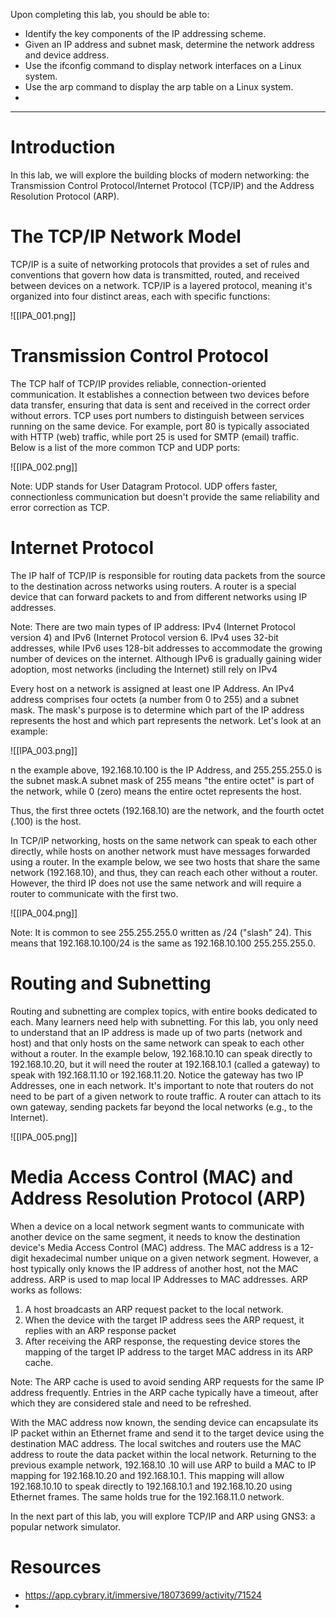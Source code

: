 Upon completing this lab, you should be able to:

- Identify the key components of the IP addressing scheme.
- Given an IP address and subnet mask, determine the network address and device address.
- Use the ifconfig command to display network interfaces on a Linux system.
- Use the arp command to display the arp table on a Linux system.
- 
---
# Introduction

In this lab, we will explore the building blocks of modern networking: the Transmission Control Protocol/Internet Protocol (TCP/IP) and the Address Resolution Protocol (ARP).

# The TCP/IP Network Model

TCP/IP is a suite of networking protocols that provides a set of rules and conventions that govern how data is transmitted, routed, and received between devices on a network. TCP/IP is a layered protocol, meaning it's organized into four distinct areas, each with specific functions:

![[IPA_001.png]]
# Transmission Control Protocol

The TCP half of TCP/IP provides reliable, connection-oriented communication. It establishes a connection between two devices before data transfer, ensuring that data is sent and received in the correct order without errors. TCP uses port numbers to distinguish between services running on the same device. For example, port 80 is typically associated with HTTP (web) traffic, while port 25 is used for SMTP (email) traffic. Below is a list of the more common TCP and UDP ports:

![[IPA_002.png]]

Note: UDP stands for User Datagram Protocol. UDP offers faster, connectionless communication but doesn't provide the same reliability and error correction as TCP.
# Internet Protocol

The IP half of TCP/IP is responsible for routing data packets from the source to the destination across networks using routers. A router is a special device that can forward packets to and from different networks using IP addresses.

Note: There are two main types of IP address: IPv4 (Internet Protocol version 4) and IPv6 (Internet Protocol version 6. IPv4 uses 32-bit addresses, while IPv6 uses 128-bit addresses to accommodate the growing number of devices on the internet. Although IPv6 is gradually gaining wider adoption, most networks (including the Internet) still rely on IPv4

Every host on a network is assigned at least one IP Address. An IPv4 address comprises four octets (a number from 0 to 255) and a subnet mask. The mask's purpose is to determine which part of the IP address represents the host and which part represents the network. Let's look at an example:

![[IPA_003.png]]

n the example above, 192.168.10.100 is the IP Address, and 255.255.255.0 is the subnet mask.A subnet mask of 255 means "the entire octet" is part of the network, while 0 (zero) means the entire octet represents the host.

Thus, the first three octets (192.168.10) are the network, and the fourth octet (.100) is the host.

In TCP/IP networking, hosts on the same network can speak to each other directly, while hosts on another network must have messages forwarded using a router. In the example below, we see two hosts that share the same network (192.168.10), and thus, they can reach each other without a router. However, the third IP does not use the same network and will require a router to communicate with the first two.

![[IPA_004.png]]

Note: It is common to see 255.255.255.0 written as /24 ("slash" 24). This means that 192.168.10.100/24 is the same as 192.168.10.100 255.255.255.0.

# Routing and Subnetting

Routing and subnetting are complex topics, with entire books dedicated to each. Many learners need help with subnetting. For this lab, you only need to understand that an IP address is made up of two parts (network and host) and that only hosts on the same network can speak to each other without a router. In the example below, 192.168.10.10 can speak directly to 192.168.10.20, but it will need the router at 192.168.10.1 (called a gateway) to speak with 192.168.11.10 or 192.168.11.20. Notice the gateway has two IP Addresses, one in each network. It's important to note that routers do not need to be part of a given network to route traffic. A router can attach to its own gateway, sending packets far beyond the local networks (e.g., to the Internet).

![[IPA_005.png]]

# Media Access Control (MAC) and Address Resolution Protocol (ARP)
When a device on a local network segment wants to communicate with another device on the same segment, it needs to know the destination device's Media Access Control (MAC) address. The MAC address is a 12-digit hexadecimal number unique on a given network segment. However, a host typically only knows the IP address of another host, not the MAC address. ARP is used to map local IP Addresses to MAC addresses. ARP works as follows:
1. A host broadcasts an ARP request packet to the local network.
2. When the device with the target IP address sees the ARP request, it replies with an ARP response packet
3. After receiving the ARP response, the requesting device stores the mapping of the target IP address to the target MAC address in its ARP cache.

Note: The ARP cache is used to avoid sending ARP requests for the same IP address frequently. Entries in the ARP cache typically have a timeout, after which they are considered stale and need to be refreshed.

With the MAC address now known, the sending device can encapsulate its IP packet within an Ethernet frame and send it to the target device using the destination MAC address. The local switches and routers use the MAC address to route the data packet within the local network. Returning to the previous example network, 192.168.10 .10 will use ARP to build a MAC to IP mapping for 192.168.10.20 and 192.168.10.1. This mapping will allow 192.168.10.10 to speak directly to 192.168.10.1 and 192.168.10.20 using Ethernet frames. The same holds true for the 192.168.11.0 network.

In the next part of this lab, you will explore TCP/IP and ARP using GNS3: a popular network simulator.

# Resources
* https://app.cybrary.it/immersive/18073699/activity/71524
* 